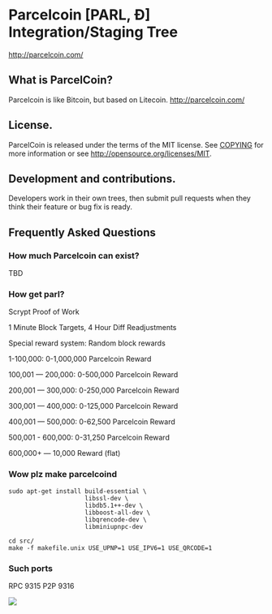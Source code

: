 # Parcelcoin [PARL, Ð] Integration/Staging Tree
http://parcelcoin.com/

## What is ParcelCoin? 
Parcelcoin is like Bitcoin, but based on Litecoin.
http://parcelcoin.com/

## License.
ParcelCoin is released under the terms of the MIT license. See [COPYING](COPYING)
for more information or see http://opensource.org/licenses/MIT.

## Development and contributions.
Developers work in their own trees, then submit pull requests when they think
their feature or bug fix is ready.

## Frequently Asked Questions

### How much Parcelcoin can exist?
TBD

### How get parl?
Scrypt Proof of Work

1 Minute Block Targets, 4 Hour Diff Readjustments

Special reward system: Random block rewards

1-100,000: 0-1,000,000 Parcelcoin Reward

100,001 — 200,000: 0-500,000 Parcelcoin Reward

200,001 — 300,000: 0-250,000 Parcelcoin Reward

300,001 — 400,000: 0-125,000 Parcelcoin Reward

400,001 — 500,000: 0-62,500 Parcelcoin Reward

500,001 - 600,000: 0-31,250 Parcelcoin Reward

600,000+ — 10,000 Reward (flat)

### Wow plz make parcelcoind

    sudo apt-get install build-essential \
                         libssl-dev \
                         libdb5.1++-dev \
                         libboost-all-dev \
                         libqrencode-dev \
                         libminiupnpc-dev

    cd src/
    make -f makefile.unix USE_UPNP=1 USE_IPV6=1 USE_QRCODE=1

### Such ports
RPC 9315
P2P 9316

![](http://parlsay.com/wow//////such/coin)
